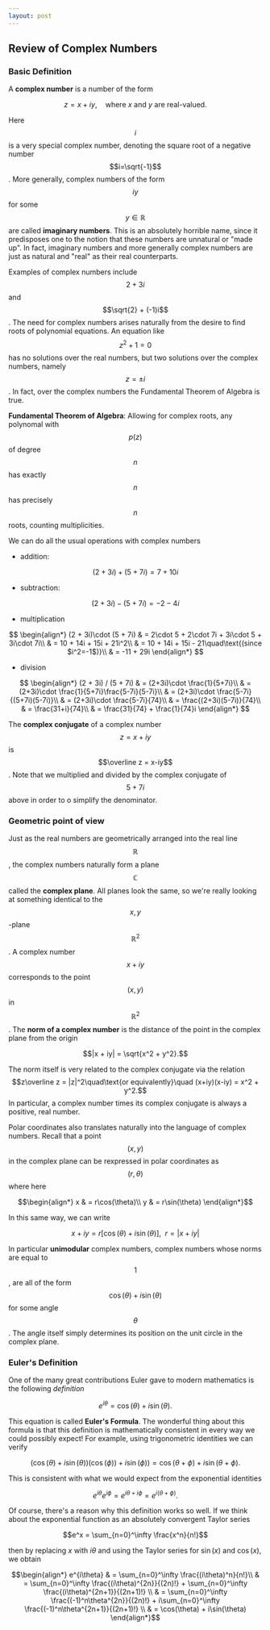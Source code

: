 ```yaml
---
layout: post
---
```


## Review of Complex Numbers

### Basic Definition

A **complex number** is a number of the form

$$z = x + iy,\quad\text{where $x$ and $y$ are real-valued}.$$

Here $$i$$ is a very special complex number, denoting the square root of a negative number $$i=\sqrt{-1}$$.  More generally, complex numbers of the form $$iy$$ for some $$y\in\mathbb R$$ are called **imaginary numbers**.  This is an absolutely horrible name, since it predisposes one to the notion that these numbers are unnatural or "made up".  In fact, imaginary numbers and more generally complex numbers are just as natural and "real" as their real counterparts.

Examples of complex numbers include $$2 + 3i$$ and $$\sqrt{2} + (-1)i$$.  The need for complex numbers arises naturally from the desire to find roots of polynomial equations.  An equation like $$z^2+1=0$$ has no solutions over the real numbers, but two solutions over the complex numbers, namely $$z=\pm i$$.  In fact, over the complex numbers the Fundamental Theorem of Algebra is true.

**Fundamental Theorem of Algebra**:  Allowing for complex roots, any polynomal with $$p(z)$$ of degree $$n$$ has exactly $$n$$ has precisely $$n$$ roots, counting multiplicities.
 
We can do all the usual operations with complex numbers
- addition:

$$(2 + 3i) + (5 + 7i) = 7 + 10i$$

- subtraction:

$$(2 + 3i) - (5 + 7i) = -2 - 4i$$

- multiplication

$$
\begin{align*}
(2 + 3i)\cdot (5 + 7i)
  & =  2\cdot 5 + 2\cdot 7i + 3i\cdot 5 + 3i\cdot 7i\\
  & =  10 + 14i + 15i + 21i^2\\
  & =  10 + 14i + 15i - 21\quad\text{(since $i^2=-1$)}\\
  & =  -11 + 29i
\end{align*}
$$

- division

$$
\begin{align*}
(2 + 3i) / (5 + 7i)
  & =  (2+3i)\cdot \frac{1}{5+7i}\\
  & =  (2+3i)\cdot \frac{1}{5+7i}\frac{5-7i}{5-7i}\\
  & =  (2+3i)\cdot \frac{5-7i}{(5+7i)(5-7i)}\\
  & =  (2+3i)\cdot \frac{5-7i}{74}\\
  & =  \frac{(2+3i)(5-7i)}{74}\\
  & =  \frac{31+i}{74}\\
  & =  \frac{31}{74} + \frac{1}{74}i
\end{align*}
$$

The **complex conjugate** of a complex number $$z = x + iy$$ is $$\overline z = x-iy$$.  Note that we multiplied and divided by the complex conjugate of $$5+7i$$ above in order to o simplify the denominator.  

### Geometric point of view

Just as the real numbers are geometrically arranged into the real line $$\mathbb R$$, the complex numbers naturally form a plane $$\mathbb C$$ called the **complex plane**.  All planes look the same, so we're really looking at something identical to the $$x,y$$-plane $$\mathbb R^2$$.  A complex number $$x+iy$$ corresponds to the point $$(x,y)$$ in $$\mathbb R^2$$.
The **norm of a complex number** is the distance of the point in the complex plane from the origin

$$|x + iy| = \sqrt{x^2 + y^2}.$$

The norm itself is very related to the complex conjugate via the relation
$$z\overline z = |z|^2\quad\text{or equivalently}\quad (x+iy)(x-iy) = x^2 + y^2.$$
In particular, a complex number times its complex conjugate is always a positive, real number.

Polar coordinates also translates naturally into the language of complex numbers.
Recall that a point $$(x,y)$$ in the complex plane can be rexpressed in polar coordinates as $$(r,\theta)$$ where here

$$\begin{align*}
x & = r\cos(\theta)\\
y & = r\sin(\theta)
\end{align*}$$

In this same way, we can write

$$x +iy = r\left[\cos(\theta) + i\sin(\theta)\right],\ \ r = |x+iy|$$

In particular **unimodular** complex numbers, complex numbers whose norms are equal to $$1$$, are all of the form $$\cos(\theta) + i\sin(\theta)$$ for some angle $$\theta$$.  The angle itself simply determines its position on the unit circle in the complex plane.

### Euler's Definition

One of the many great contributions Euler gave to modern mathematics is the following *definition*

$$e^{i\theta} = \cos(\theta) + i\sin(\theta).$$

This equation is called **Euler's Formula**.  The wonderful thing about this formula is that this definition is mathematically consistent in every way we could possibly expect!  For example, using trigonometric identities we can verify

$$(\cos(\theta)+i\sin(\theta))(\cos(\phi))+i\sin(\phi)) = \cos(\theta+\phi) + i\sin(\theta+\phi).$$

This is consistent with what we would expect from the exponential identities

$$e^{i\theta}e^{i\phi} = e^{i\theta + i\phi} = e^{i(\theta +\phi)}.$$

Of course, there's a reason why this definition works so well.  If we think about the exponential function as an absolutely convergent Taylor series

$$e^x = \sum_{n=0}^\infty \frac{x^n}{n!}$$

then by replacing $x$ with $i\theta$ and using the Taylor series for $\sin(x)$ and $\cos(x)$, we obtain

$$\begin{align*}
e^{i\theta}
  & = \sum_{n=0}^\infty \frac{(i\theta)^n}{n!}\\
  & = \sum_{n=0}^\infty \frac{(i\theta)^{2n}}{(2n)!} + \sum_{n=0}^\infty \frac{(i\theta)^{2n+1}}{(2n+1)!} \\
  & = \sum_{n=0}^\infty \frac{(-1)^n\theta^{2n}}{(2n)!} + i\sum_{n=0}^\infty \frac{(-1)^n\theta^{2n+1}}{(2n+1)!} \\
  & = \cos(\theta) + i\sin(\theta)
\end{align*}$$


